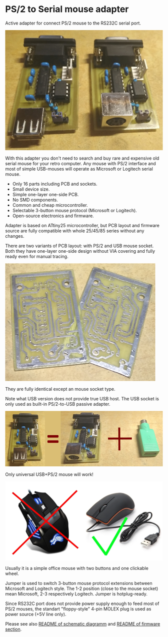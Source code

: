 # PS/2 to Serial mouse adapter
Active adapter for connect PS/2 mouse to the RS232C serial port.

![Adapters photo](https://github.com/Quwy/PS2-Serial-Mouse/blob/main/InfoPage/devs.jpg?raw=true)

With this adapter you don't need to search and buy rare and expensive old serial mouse for your retro computer. Any mouse with PS/2 interface and most of simple USB-mouses will operate as Microsoft or Logitech serial mouse.

* Only 16 parts including PCB and sockets.
* Small device size.
* Simple one-layer one-side PCB.
* No SMD components.
* Common and cheap microcontroller.
* Selectable 3-button mouse protocol (Microsoft or Logitech).
* Open-source electronics and firmware.

Adapter is based on ATtiny25 microcontroller, but PCB layout and firmware source are fully compatible with whole 25/45/85 series without any changes.

There are two variants of PCB layout: with PS/2 and USB mouse socket. Both they have one-layer one-side design without VIA covering and fully ready even for manual tracing.

![PCBs](https://github.com/Quwy/PS2-Serial-Mouse/blob/main/InfoPage/PCBs.jpg?raw=true)

They are fully identical except an mouse socket type.

Note what USB version does not provide true USB host. The USB socket is only used as built-in PS/2-to-USB passive adapter.

![USB Adapter](https://github.com/Quwy/PS2-Serial-Mouse/blob/main/InfoPage/dev_usb_ps2_adapter.jpg?raw=true)

Only universal USB+PS/2 mouse will work!

![Gaming VS Simple](https://github.com/Quwy/PS2-Serial-Mouse/blob/main/InfoPage/gaming_simple.webp?raw=true)

Usually it is a simple office mouse with two buttons and one clickable wheel.

Jumper is used to switch 3-button mouse protocol extensions between Microsoft and Logitech style. The 1-2 position (close to the mouse socket) mean Microsoft, 2-3 respectively Logitech. Jumper is hotplug-ready.

Since RS232C port does not provide power supply enough to feed most of PS/2 mouses, the standart "floppy-style" 4-pin MOLEX plug is used as power source (+5V line only).

Please see also [README of schematic diagramm](https://github.com/Quwy/PS2-Serial-Mouse/blob/main/Electronix/README.md) and [README of firmware section](https://github.com/Quwy/PS2-Serial-Mouse/blob/main/Firmware/README.md).
